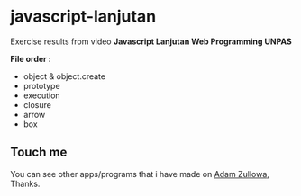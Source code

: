 # javascript-lanjutan

Exercise results from video **Javascript Lanjutan Web Programming UNPAS**

**File order :**

- object & object.create
- prototype
- execution
- closure
- arrow
- box

## Touch me

You can see other apps/programs that i have made on <a href="https://adamzullowa06.github.io/">Adam Zullowa</a>, Thanks.
